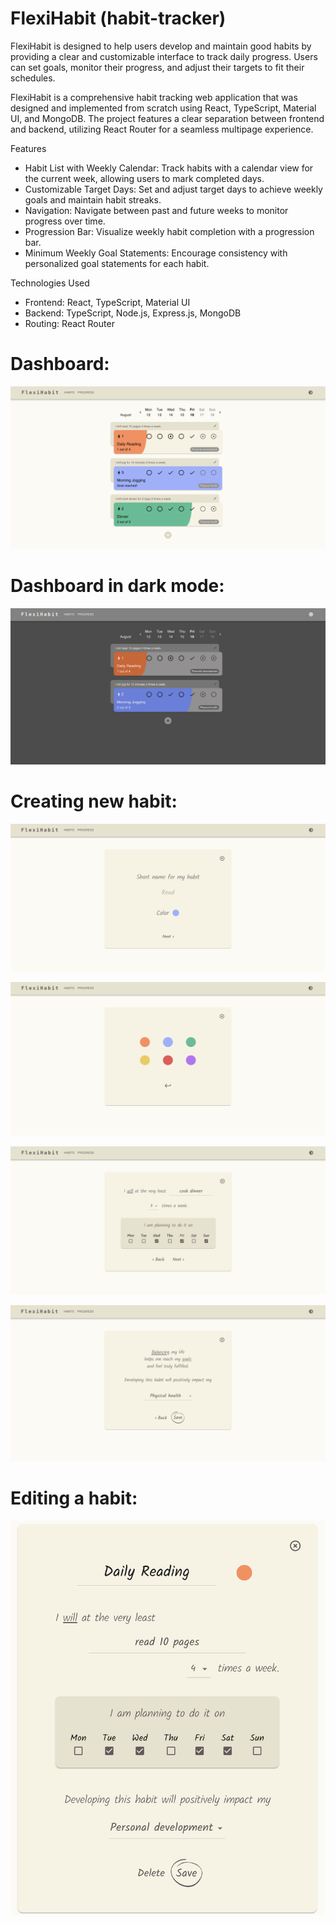 # FlexiHabit (habit-tracker)

FlexiHabit is designed to help users develop and maintain good habits by providing a clear and customizable interface to track daily progress. Users can set goals, monitor their progress, and adjust their targets to fit their schedules.

FlexiHabit is a comprehensive habit tracking web application that was designed and implemented from scratch using React, TypeScript, Material UI, and MongoDB. The project features a clear separation between frontend and backend, utilizing React Router for a seamless multipage experience. 

Features
- Habit List with Weekly Calendar: Track habits with a calendar view for the current week, allowing users to mark completed days.
- Customizable Target Days: Set and adjust target days to achieve weekly goals and maintain habit streaks.
- Navigation: Navigate between past and future weeks to monitor progress over time.
- Progression Bar: Visualize weekly habit completion with a progression bar.
- Minimum Weekly Goal Statements: Encourage consistency with personalized goal statements for each habit.

Technologies Used
- Frontend: React, TypeScript, Material UI
- Backend: TypeScript, Node.js, Express.js, MongoDB
- Routing: React Router


# Dashboard:

![Project Screenshot](./assets/Dashboard.png)


# Dashboard in dark mode:

![Project Screenshot](./assets/DashboardDarkMode.png)


# Creating new habit:

![Project Screenshot](./assets/CreateHabitFormPage1.png)

![Project Screenshot](./assets/ChooseColor.png)

![Project Screenshot](./assets/CreateHabitFormPage2.png)

![Project Screenshot](./assets/CreateHabitFormPage3.png)


# Editing a habit:

![Project Screenshot](./assets/EditForm.png)

